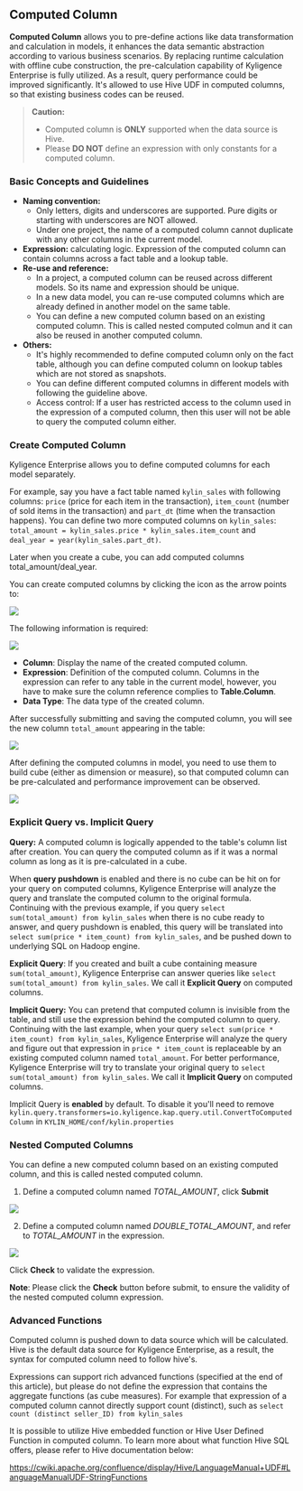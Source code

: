 ## Computed Column

**Computed Column** allows you to pre-define actions like data transformation and calculation in models, it enhances the data semantic abstraction according to various business scenarios. By replacing runtime calculation with offline cube construction, the pre-calculation capability of Kyligence Enterprise is fully utilized. As a result, query performance could be improved significantly. It's allowed to use Hive UDF in computed columns, so that existing business codes can be reused.

> **Caution:**
>   - Computed column is **ONLY** supported when the data source is Hive.
>   - Please **DO NOT** define an expression with only constants for a computed column.

### Basic Concepts and Guidelines
- **Naming convention:**
  - Only letters, digits and underscores are supported. Pure digits or starting with underscores are NOT allowed.
  - Under one project, the name of a computed column cannot duplicate with any other columns in the current model.
- **Expression:** calculating logic. Expression of the computed column can contain columns across a fact table and a lookup table.
- **Re-use and reference:**
  - In a project, a computed column can be reused across different models. So its name and expression should be unique.
  - In a new data model, you can re-use computed columns which are already defined in another model on the same table. 
  - You can define a new computed column based on an existing computed column. This is called nested computed colmun and it can also be reused in another computed column.
- **Others:**
  - It's highly recommended to define computed column only on the fact table, although you can define computed column on lookup tables which are not stored as snapshots.
  - You can define different computed columns in different models with following the guideline above.
  - Access control: If a user has restricted access to the column used in the expression of a computed column, then this user will not be able to query the computed column either. 

### Create Computed Column

Kyligence Enterprise allows you to define computed columns for each model separately. 

For example, say you have a fact table named `kylin_sales` with following columns: `price` (price for each item in the transaction), `item_count` (number of sold items in the transaction) and `part_dt` (time when the transaction happens). You can define two more computed columns on `kylin_sales`: `total_amount = kylin_sales.price * kylin_sales.item_count` and `deal_year = year(kylin_sales.part_dt)`. 

Later when you create a cube, you can add computed columns total_amount/deal_year.

You can create computed columns by clicking the icon as the arrow points to:

![](images/computed_column_en.1.png)

The following information is required:

![](images/computed_column.en.png)

- **Column**: Display the name of the created computed column.
- **Expression**: Definition of the computed column. Columns in the expression can refer to any table in the current model, however, you have to make sure the column reference complies to **Table.Column**.
- **Data Type**: The data type of the created column.

After successfully submitting and saving the computed column, you will see the new column `total_amount` appearing in the table:

![](images/computed_column_en.4.png)

After defining the computed columns in model, you need to use them to build cube (either as dimension or measure), so that computed column can be pre-calculated and performance improvement can be observed.

![](images/computed_column_en.3.png)



### Explicit Query vs. Implicit Query

**Query:** A computed column is logically appended to the table's column list after creation. You can query the computed column as if it was a normal column as long as it is pre-calculated in a cube. 



When **query pushdown** is enabled and there is no cube can be hit on for your query on computed columns, Kyligence Enterprise will analyze the query and translate the computed column to the original formula. Continuing with the previous example, if you query `select sum(total_amount) from kylin_sales` when there is no cube ready to answer, and query pushdown is enabled, this query will be translated into `select sum(price * item_count) from kylin_sales`, and be pushed down to underlying SQL on Hadoop engine. 



**Explicit Query**: If you created and built a cube containing measure `sum(total_amount)`, Kyligence Enterprise can answer queries like `select sum(total_amount) from kylin_sales`. We call it **Explicit Query** on computed columns. 

**Implicit Query:** You can pretend that computed column is invisible from the table, and still use the expression behind the computed column to query. Continuing with the last example, when your query `select sum(price * item_count) from kylin_sales`, Kyligence Enterprise will analyze the query and figure out that expression in `price * item_count` is replaceable by an existing computed column named `total_amount`. For better performance, Kyligence Enterprise will try to translate your original query to `select sum(total_amount) from kylin_sales`. We call it **Implicit Query** on computed columns.

Implicit Query is **enabled** by default. To disable it you'll need to remove `kylin.query.transformers=io.kyligence.kap.query.util.ConvertToComputedColumn` in `KYLIN_HOME/conf/kylin.properties`

### Nested Computed Columns

You can define a new computed column based on an existing computed column, and this is called nested computed column. 

1. Define a computed column named *TOTAL_AMOUNT*, click **Submit**

![](images/computed_column.en.png)

2. Define a computed column named *DOUBLE_TOTAL_AMOUNT*, and refer to *TOTAL_AMOUNT* in the expression.

![](images/nest_computed_column_en.png)

Click **Check** to validate the expression.

**Note**: Please click the **Check** button before submit, to ensure the validity of the nested computed column expression.

### Advanced Functions

Computed column is pushed down to data source which will be calculated. Hive is the default data source for Kyligence Enterprise, as a result, the syntax for computed column need to follow hive's. 

Expressions can support rich advanced functions (specified at the end of this article), but please do not define the expression that contains the aggregate functions (as cube measures). For example that expression of a computed column cannot directly support count (distinct), such as `select count (distinct seller_ID) from kylin_sales`

It is possible to utilize Hive embedded function or Hive User Defined Function in computed column. To learn more about what function Hive SQL offers, please refer to Hive documentation below:

https://cwiki.apache.org/confluence/display/Hive/LanguageManual+UDF#LanguageManualUDF-StringFunctions

